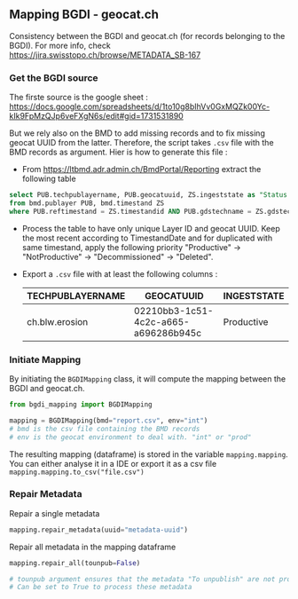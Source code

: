## Mapping BGDI - geocat.ch
Consistency between the BGDI and geocat.ch (for records belonging to the BGDI). For more info, check https://jira.swisstopo.ch/browse/METADATA_SB-167


### Get the BGDI source
The firste source is the google sheet : https://docs.google.com/spreadsheets/d/1to10g8bIhVv0GxMQZk00Yc-kIk9FpMzQJp6veFXgN6s/edit#gid=1731531890<br>

But we rely also on the BMD to add missing records and to fix missing geocat UUID from the latter.
Therefore, the script takes `.csv` file with the BMD records as argument. Hier is how to generate this file :
* From https://ltbmd.adr.admin.ch/BmdPortal/Reporting extract the following table
```sql
select PUB.techpublayername, PUB.geocatuuid, ZS.ingeststate as "Status (ZS)", PUB.ingeststate as "INGESTSTATE", ZS.TimestandDate
from bmd.publayer PUB, bmd.timestand ZS
where PUB.reftimestand = ZS.timestandid AND PUB.gdstechname = ZS.gdstechname;  
```
* Process the table to have only unique Layer ID and geocat UUID. Keep the most recent according to TimestandDate and for duplicated with same timestand, apply the following priority "Productive" -> "NotProductive" -> "Decommissioned" -> "Deleted".
* Export a `.csv` file with at least the following columns :

  |TECHPUBLAYERNAME|GEOCATUUID|INGESTSTATE|
  |---|---|---|
  |ch.blw.erosion|02210bb3-1c51-4c2c-a665-a696286b945c|Productive|


### Initiate Mapping
By initiating the `BGDIMapping` class, it will compute the mapping between the BGDI and geocat.ch.
```python
from bgdi_mapping import BGDIMapping

mapping = BGDIMapping(bmd="report.csv", env="int")
# bmd is the csv file containing the BMD records
# env is the geocat environment to deal with. "int" or "prod"
```
The resulting mapping (dataframe) is stored in the variable `mapping.mapping`. You can either analyse it in a IDE or export it as a csv file `mapping.mapping.to_csv("file.csv")`


### Repair Metadata
Repair a single metadata
```python
mapping.repair_metadata(uuid="metadata-uuid")
```
Repair all metadata in the mapping dataframe
```python
mapping.repair_all(tounpub=False)

# tounpub argument ensures that the metadata "To unpublish" are not processed by default.
# Can be set to True to process these metadata
```

